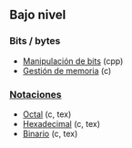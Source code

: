 ## Bajo nivel

### Bits / bytes
- [Manipulación de bits](https://github.com/mondeja/fullstack/tree/master/backend/src/bajo_nivel/bits) (cpp)
- [Gestión de memoria](https://github.com/mondeja/fullstack/tree/master/backend/src/bajo_nivel/gestion_de_memoria) (c)

### [Notaciones](https://github.com/mondeja/fullstack/tree/master/backend/src/bajo_nivel/notaciones)
- [Octal](https://github.com/mondeja/fullstack/tree/master/backend/src/bajo_nivel/notaciones/octal) (c, tex)
- [Hexadecimal](https://github.com/mondeja/fullstack/tree/master/backend/src/bajo_nivel/notaciones/hexadecimal) (c, tex)
- [Binario](https://github.com/mondeja/fullstack/tree/master/backend/src/bajo_nivel/notaciones/hexadecimal) (c, tex)